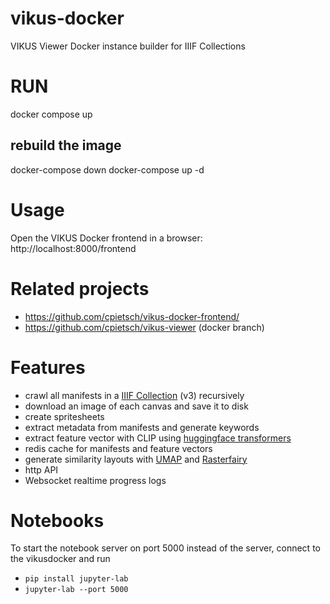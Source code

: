 # vikus-docker
VIKUS Viewer Docker instance builder for IIIF Collections


# RUN
docker compose up

## rebuild the image
docker-compose down
docker-compose up -d

# Usage
Open the VIKUS Docker frontend in a browser:
http://localhost:8000/frontend


# Related projects
- https://github.com/cpietsch/vikus-docker-frontend/
- https://github.com/cpietsch/vikus-viewer (docker branch)


# Features
- crawl all manifests in a [IIIF Collection](https://iiif.io/api/presentation/3.0/) (v3) recursively
- download an image of each canvas and save it to disk
- create spritesheets
- extract metadata from manifests and generate keywords
- extract feature vector with CLIP using [huggingface transformers](https://huggingface.co/docs/transformers/model_doc/clip)
- redis cache for manifests and feature vectors
- generate similarity layouts with [UMAP](https://umap-learn.readthedocs.io/en/latest/) and [Rasterfairy](https://github.com/Quasimondo/RasterFairy)
- http API
- Websocket realtime progress logs


# Notebooks
To start the notebook server on port 5000 instead of the server, connect to the vikusdocker and run
- `pip install jupyter-lab`
- `jupyter-lab --port 5000`
